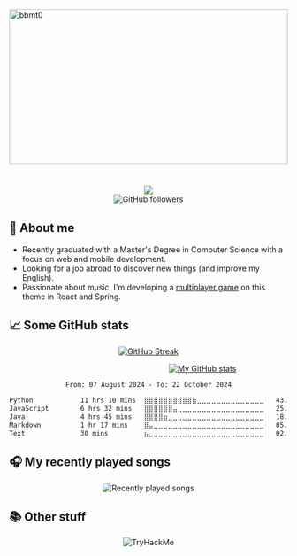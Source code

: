 
<img src="https://socialify.git.ci/bbmt0/bbmt0/image?font=Source%20Code%20Pro&logo=https%3A%2F%2Favatars.githubusercontent.com%2Fu%2F118280237%3Fv%3D4&name=1&pattern=Signal&theme=Dark" alt="bbmt0" width="100%" height="280" />

<h1 align="center">
    <img src="https://readme-typing-svg.herokuapp.com/?lines=Hey+there!+👋&center=true&size=30&color=000000&duration=3000&pause=5000">
</h1>
<div style="display: flex; align-items: center; justify-content: center;">
    <img alt="GitHub followers" src="https://img.shields.io/github/followers/bbmt0?style=flat&logo=github" style="margin-top: -20px;">
</div>

## 📝 About me
- Recently graduated with a Master's Degree in Computer Science with a focus on web and mobile development.
- Looking for a job abroad to discover new things (and improve my English).
- Passionate about music, I'm developing a [multiplayer game](https://github.com/bbmt0/Musigame) on this theme in React and Spring. 
## 📈 Some GitHub stats 

<div align="center">
<div style="width: 400px;">

[![GitHub Streak](https://streak-stats.demolab.com/?user=bbmt0)](https://git.io/streak-stats)
</div>
<div style="width: 700px;">

[![My GitHub stats](https://github-readme-stats.vercel.app/api?username=bbmt0)](https://github.com/anuraghazra/github-readme-stats)
</div>

<!--START_SECTION:waka-->

```txt
From: 07 August 2024 - To: 22 October 2024

Python            11 hrs 10 mins  ⣿⣿⣿⣿⣿⣿⣿⣿⣿⣿⣷⣀⣀⣀⣀⣀⣀⣀⣀⣀⣀⣀⣀⣀⣀   43.41 %
JavaScript        6 hrs 32 mins   ⣿⣿⣿⣿⣿⣿⣤⣀⣀⣀⣀⣀⣀⣀⣀⣀⣀⣀⣀⣀⣀⣀⣀⣀⣀   25.40 %
Java              4 hrs 45 mins   ⣿⣿⣿⣿⣶⣀⣀⣀⣀⣀⣀⣀⣀⣀⣀⣀⣀⣀⣀⣀⣀⣀⣀⣀⣀   18.50 %
Markdown          1 hr 17 mins    ⣿⣤⣀⣀⣀⣀⣀⣀⣀⣀⣀⣀⣀⣀⣀⣀⣀⣀⣀⣀⣀⣀⣀⣀⣀   05.02 %
Text              30 mins         ⣦⣀⣀⣀⣀⣀⣀⣀⣀⣀⣀⣀⣀⣀⣀⣀⣀⣀⣀⣀⣀⣀⣀⣀⣀   02.00 %
```

<!--END_SECTION:waka-->

</div>

## 🎧 My recently played songs 

<p align="center">
  <img alt="Recently played songs" src="https://spotify-recently-played-readme.vercel.app/api?user=3134vqgtqas5un4bui3lfu3vpqve&count=7">
</p>

## 📚 Other stuff
<div align="center">

<img src="https://tryhackme-badges.s3.amazonaws.com/bbmt10.png" alt="TryHackMe"> 
</div>
